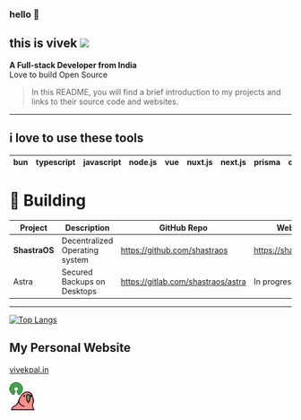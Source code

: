 ### hello 👋
## this is vivek <img src="https://media.giphy.com/media/WUlplcMpOCEmTGBtBW/giphy.gif" width="40">
**A Full-stack Developer from India**\
Love to build Open Source
> In this README, you will find a brief introduction to my projects and links to their source code and websites.
---

## i love to use these tools

| bun | typescript | javascript | node.js | vue | nuxt.js | next.js | prisma | css | postgresql | tailwindcss |
| --- | ---------- | ---------- | --------| --- | ------- | --------| -------| --- | ---------- | ----------- |

# 🔨 Building

| Project         | Description                            | GitHub Repo                             | Website                  |
| --------------- | -------------------------------------- | --------------------------------------- | ------------------------|
| **ShastraOS**   | Decentralized Operating system         | https://github.com/shastraos            | https://shastraos.org  |
| Astra           | Secured Backups on Desktops            | https://gitlab.com/shastraos/astra      | In progress |\
---


[![Top Langs](https://github-readme-stats.vercel.app/api/top-langs/?username=vivekpal1&layout=compact&langs_count=8&show_icons=true&theme=radical)](https://github.com/vivekpal1)


## My Personal Website

<a href="https://vivekpal.in">vivekpal.in</a>

<img src="https://raw.githubusercontent.com/vivekpal1/vivekpal1/main/assets/ososos.gif" width="50">

## 
<!---
<p align="center">
  <img src="https://github.com/vivekpal1/vivekpal1/raw/output/github-contribution-grid-snake.svg" alt="snake"></center>
</p>

> Apply dark mode to view all icons clearly
--- -->
